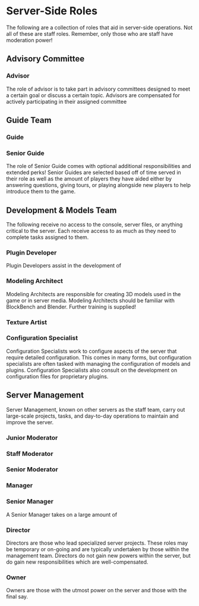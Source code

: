 # Server-Side Roles

The following are a collection of roles that aid in server-side operations. Not all of these are staff roles. Remember, only those who are staff have moderation power!

## Advisory Committee
### Advisor
The role of advisor is to take part in advisory committees designed to meet a certain goal or discuss a certain topic. Advisors are compensated for actively participating in their assigned committee

## Guide Team
### Guide

### Senior Guide
The role of Senior Guide comes with optional additional responsibilities and extended perks! Senior Guides are selected based off of time served in their role as well as the amount of players they have aided either by answering questions, giving tours, or playing alongside new players to help introduce them to the game.
## Development & Models Team
The following receive no access to the console, server files, or anything critical to the server. Each receive access to as much as they need to complete tasks assigned to them. 
### Plugin Developer
Plugin Developers assist in the development of 
### Modeling Architect
Modeling Architects are responsible for creating 3D models used in the game or in server media. Modeling Architects should be familiar with BlockBench and Blender. Further training is supplied!
### Texture Artist
### Configuration Specialist
Configuration Specialists work to configure aspects of the server that require detailed configuration. This comes in many forms, but configuration specialists are often tasked with managing the configuration of models and plugins. Configuration Specialists also consult on the development on configuration files for proprietary plugins.

## Server Management
Server Management, known on other servers as the staff team, carry out large-scale projects, tasks, and day-to-day operations to maintain and improve the server.
### Junior Moderator
### Staff Moderator
### Senior Moderator
### Manager
### Senior Manager
A Senior Manager takes on a large amount of
### Director
Directors are those who lead specialized server projects. These roles may be temporary or on-going and are typically undertaken by those within the management team. Directors do not gain new powers within the server, but do gain new responsibilities which are well-compensated. 

### Owner
Owners are those with the utmost power on the server and those with the final say.